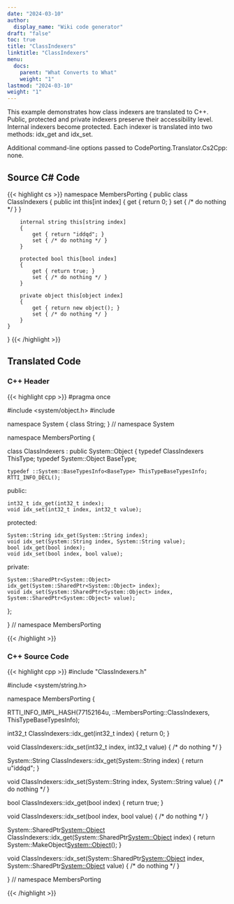 ```yaml
---
date: "2024-03-10"
author:
  display_name: "Wiki code generator"
draft: "false"
toc: true
title: "ClassIndexers"
linktitle: "ClassIndexers"
menu:
  docs:
    parent: "What Converts to What"
    weight: "1"
lastmod: "2024-03-10"
weight: "1"
---
```


This example demonstrates how class indexers are translated to C++. Public, protected and private indexers preserve their accessibility level. Internal indexers become protected. Each indexer is translated into two methods: idx_get and idx_set.

Additional command-line options passed to CodePorting.Translator.Cs2Cpp: none.

## Source C# Code ##

{{< highlight cs >}}
namespace MembersPorting
{
    public class ClassIndexers
    {
        public int this[int index]
        {
            get { return 0; }
            set { /* do nothing */ }
        }

        internal string this[string index]
        {
            get { return "iddqd"; }
            set { /* do nothing */ }
        }

        protected bool this[bool index]
        {
            get { return true; }
            set { /* do nothing */ }
        }

        private object this[object index]
        {
            get { return new object(); }
            set { /* do nothing */ }
        }
    }
}
{{< /highlight >}}

## Translated Code ##

### C++ Header ###

{{< highlight cpp >}}
#pragma once

#include <system/object.h>
#include <cstdint>

namespace System
{
class String;
} // namespace System

namespace MembersPorting {

class ClassIndexers : public System::Object
{
    typedef ClassIndexers ThisType;
    typedef System::Object BaseType;
    
    typedef ::System::BaseTypesInfo<BaseType> ThisTypeBaseTypesInfo;
    RTTI_INFO_DECL();
    
public:

    int32_t idx_get(int32_t index);
    void idx_set(int32_t index, int32_t value);
    
protected:

    System::String idx_get(System::String index);
    void idx_set(System::String index, System::String value);
    bool idx_get(bool index);
    void idx_set(bool index, bool value);
    
private:

    System::SharedPtr<System::Object> idx_get(System::SharedPtr<System::Object> index);
    void idx_set(System::SharedPtr<System::Object> index, System::SharedPtr<System::Object> value);
    
};

} // namespace MembersPorting



{{< /highlight >}}

### C++ Source Code ###

{{< highlight cpp >}}
#include "ClassIndexers.h"

#include <system/string.h>

namespace MembersPorting {

RTTI_INFO_IMPL_HASH(77152164u, ::MembersPorting::ClassIndexers, ThisTypeBaseTypesInfo);

int32_t ClassIndexers::idx_get(int32_t index)
{
    return 0;
}

void ClassIndexers::idx_set(int32_t index, int32_t value)
{
    /* do nothing */
}

System::String ClassIndexers::idx_get(System::String index)
{
    return u"iddqd";
}

void ClassIndexers::idx_set(System::String index, System::String value)
{
    /* do nothing */
}

bool ClassIndexers::idx_get(bool index)
{
    return true;
}

void ClassIndexers::idx_set(bool index, bool value)
{
    /* do nothing */
}

System::SharedPtr<System::Object> ClassIndexers::idx_get(System::SharedPtr<System::Object> index)
{
    return System::MakeObject<System::Object>();
}

void ClassIndexers::idx_set(System::SharedPtr<System::Object> index, System::SharedPtr<System::Object> value)
{
    /* do nothing */
}

} // namespace MembersPorting

{{< /highlight >}}
